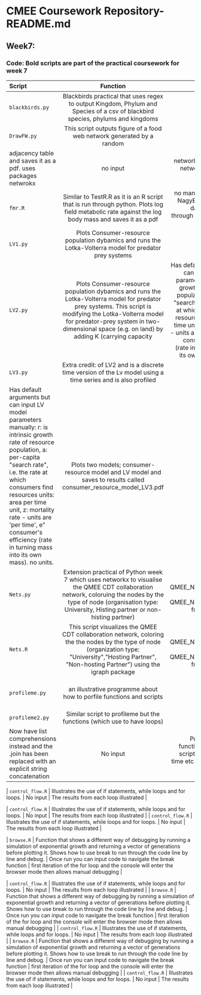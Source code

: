 # CMEE Coursework Repository- README.md 

##  Week7: 

### Code: Bold scripts are part of the practical coursework for week 7

| Script       | Function     | Input     | Output    |
| :------------- | :----------: | -----------: |-----------: |
|  `blackbirds.py` |  Blackbirds practical that uses regex to output Kingdom, Phylum and Species of a csv of blackbird species, phylums and kingdoms  |  No input  |  Species, kingdom and phylum of the blacbirds.txt file of each bird  |
|  `DrawFW.py` |  This script outputs figure of a food web network generated by a random 
adjacency table and saves it as a pdf. uses packages netwrokx |  no input  |  network plot in pdf called network.pdf in the data directory |
|  `fmr.R` |  Similar to TestR.R as it is an R script that is run through python. Plots log field metabolic rate against the log body mass and saves it as a pdf  |  no manual input but used NagyEtAl1999.csv from data directory, runs through python but is an R script |  plots a linear regression of log(field metabolic rate) against log(body mass) and saves it in the results as fmrplot.R  |
|  `LV1.py` |  Plots Consumer-resource population dybamics and runs the Lotka-Volterra model for predator prey systems   | no input   |  Plots two models; consumer-resource model and LV model |
|  `LV2.py` | Plots Consumer-resource population dybamics and runs the Lotka-Volterra model for predator prey systems. This script is modifying the Lotka-Volterra model for predator-prey system in two-dimensional space (e.g. on land) by adding K (carrying capacity  | Has default arguments but can manually input LV parameters,  r: is intrinsic growth rate of resource population a: per-capita "search rate", i.e. the rate at which consumers find resources units: area per time unit, z: mortality rate - units are 'per time' and e consumer's efficiency (rate in turning mass into its own mass). no units.   |  Plots two models; consumer-resource model and LV model and saves to results  called consumer_resource_model_LV2.pdf |
|  `LV3.py` |  Extra credit:  of LV2 and is a discrete time version of the Lv model  using a time series and is also profiled
 |  Has default arguments but can input LV model parameters manually: r: is intrinsic growth rate of resource population, a: per-capita "search rate", i.e. the rate at which consumers find resources units: area per time unit, z: mortality rate - units are 'per time', e" consumer's efficiency (rate in turning mass into its own mass). no units.   |  Plots two models; consumer-resource model and LV model and saves to results called consumer_resource_model_LV3.pdf | 
|  `Nets.py` |  Extension practical of Python week 7  which uses networkx to visualise the QMEE CDT collaboration network, coloruing the nodes by the type of node (organisation type: University, Histing partner or non-histing partner)  |  Takes as input the QMEE_Net_Mat_edges.csv and QMEE_Net_Mat_nodes.csv from data directory   |  network plot in pdf called nets.svg in the results directory |
|  `Nets.R` |  This script visualizes the QMEE CDT collaboration network, coloring the the nodes by the type of node (organization type: "University","Hosting Partner", "Non-hosting Partner") using the igraph package  |  Takes as input the QMEE_Net_Mat_edges.csv and QMEE_Net_Mat_nodes.csv from data directory  |  network plot in pdf called QMEENet.svg in the results directory  |
|  `profileme.py` |  an illustrative programme about how to porfile functions and scripts  |  no input    | Profiles of the three functions  defined in the script including running time etc and certain 'slow' parts  |
|  `profileme2.py` |  Similar script to profileme but the functions (which use to have loops)
Now have list comprehensions instead and the .join has been replaced with an explicit string concatenation  |  No input  |  Profiles of the three functions  defined in the script including running time etc and certain 'slow' parts  |


|  `control_flow.R` |  Illustrates the use of if statements, while loops and for loops.  |  No input  |  The results from each loop illustrated  |


|  `control_flow.R` |  Illustrates the use of if statements, while loops and for loops.  |  No input  |  The results from each loop illustrated  |
|  `control_flow.R` |  Illustrates the use of if statements, while loops and for loops.  |  No input  |  The results from each loop illustrated  |

|  `browse.R` |  Function that shows a different way of debugging by running a simulation of exponential growth and returning a vector of generations before plotting it. Shows how to use break to run through the code line by line and debug.  |  Once run you can input code to navigate the break function   |  first iteration of the for loop and the console will enter the browser mode then allows manual debugging  |


|  `control_flow.R` |  Illustrates the use of if statements, while loops and for loops.  |  No input  |  The results from each loop illustrated  |
|  `browse.R` |  Function that shows a different way of debugging by running a simulation of exponential growth and returning a vector of generations before plotting it. Shows how to use break to run through the code line by line and debug.  |  Once run you can input code to navigate the break function   |  first iteration of the for loop and the console will enter the browser mode then allows manual debugging  |
|  `control_flow.R` |  Illustrates the use of if statements, while loops and for loops.  |  No input  |  The results from each loop illustrated  |
|  `browse.R` |  Function that shows a different way of debugging by running a simulation of exponential growth and returning a vector of generations before plotting it. Shows how to use break to run through the code line by line and debug.  |  Once run you can input code to navigate the break function   |  first iteration of the for loop and the console will enter the browser mode then allows manual debugging  |
|  `control_flow.R` |  Illustrates the use of if statements, while loops and for loops.  |  No input  |  The results from each loop illustrated  |










